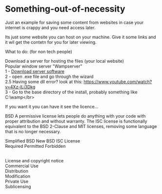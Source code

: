 # Something-out-of-necessity
Just an example for saving some content from websites in case your internet is crappy and you need access later.

Its just some website you can host on your machine. Give it some links and it wil get the contetn for you for later viewing.

What to do: (for non tech people)

Download a server for hosting the files (your local website)</br>
Popular window server "Wampserver" </br>
1 - <a href="http://www.wampserver.com/en/">Download server software</a></br>
2 - open .exe file and go through the wizard</br>
  2.5 Having some dll error? look at this: https://www.youtube.com/watch?v=4Xz-lLj3Dkg </br>
3 - Go to the base directory of the install, probably something like C:\wamp\</br></br>





If you want it you can have it see the licence...

BSD
A permissive license lets people do anything with your code with proper attribution and without warranty. The ISC license is functionally equivalent to the BSD 2-Clause and MIT licenses, removing some language that is no longer necessary.

Simplified BSD New BSD ISC License</br>
Required	Permitted	Forbidden</br></br>

License and copyright notice</br>
Commercial Use</br>
Distribution</br>
Modification</br>
Private Use</br>
Sublicensing</br>
